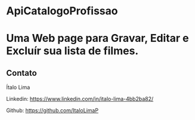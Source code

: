 # ApiCatalogoProfissao
# Uma Web page para Gravar, Editar e Excluír sua lista de filmes.

## Contato

Ítalo Lima

Linkedin: https://www.linkedin.com/in/italo-lima-4bb2ba82/

Github: https://github.com/ItaloLimaP
